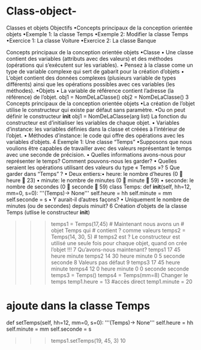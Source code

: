 # Class-object-


Classes et objets
Objectifs
•Concepts principaux de la conception orientée objets
•Exemple 1: la classe Temps
•Exemple 2: Modifier la classe Temps
•Exercice 1: La classe Voiture
•Exercice 2: La classe Banque

Concepts principaux de la conception orientée objets
•Classe
• Une classe contient des variables (attributs avec des valeurs) et des méthodes 
(opérations qui s’exécutent sur les variables).
• Pensez à la classe come un type de variable complexe qui sert de gabarit pour la 
création d’objets
• L’objet contient des données complexes (plusieurs variable de types différents) ainsi 
que les opérations possibles avec ces variables (les méthodes).
•Objets
• La variable de référence contient l’adresse (la référence) de l’objet.
obj1 = NomDeLaClasse()
obj2 = NomDeLaClasse()
3
Concepts principaux de la conception orientée objets
•La création de l’objet utilise le constructeur qui existe par défaut sans paramètre. 
•Ou on peut définir le constructeur __init__
  obj1 = NomDeLaClasse(arg list)
La fonction du constructeur est d’initialiser les variables de chaque objet.
• Variables d’instance: les variables définies dans la classe et créées à l’intérieur de l’objet.
• Méthodes d’instance: le code qui offre des opérations avec les variables d’objets.
4
Exemple 1: Une classe “Temps” 
•Supposons que nous voulions être capables de travailler avec des valeurs 
représentant le temps avec une seconde de précision.
• Quelles informations avons-nous pour représenter le temps? Comment pouvons-nous les 
garder?
• Quelles seraient les opérations utilisant des valeurs du type « Temps »?
5
Que garder dans “Temps” ?
• Deux entiers:• heure:  le nombre d’heures (0  heure  23)
• minute:  le nombre de minutes (0  minute  59)
• seconde:  le nombre de secondes (0  seconde  59)
class Temps:
   def __init__(self, hh=12, mm=0, s=0):
    '''(Temps)-> None'''
    self.heure = hh
    self.minute = mm
    self.seconde = s
• Y aurait-il d’autres façons?
• Uniquement le nombre de minutes (ou de secondes) depuis minuit?
6
Création d’objets de la classe Temps
(utlise le constructeur __init__)
>>> temps1 = Temps(17,45) # Maintenant nous avons un 
                 # objet Temps qui
                 # contient ? comme valeurs
>>> temps2 = Temps(14, 30, 5) # temps2 est ? 
Le constructeur est utilisé une seule fois pour 
chaque objet, quand on crée l’objet !!!
7
Qu’avons-nous maintenant?
temps1 17
45
heure
minute
temps2 14
30
heure
minute
0
5
seconde
seconde
8
Valeurs pas défaut
9
temps3
17
45
heure
minute
temps4 12
0
heure
minute
0
0
seconde
seconde
>>> temps3 = Temps() 
>>> temps4 = Temps(mm=8)
Changer le temps
>>> temp1.heure = 13   #accès direct
>>> temp1.minute = 20
# ajoute dans la classe Temps
 def setTemps(self, hh=12, mm=0, s=0):
    '''(Temps)-> None'''
    self.heure = hh
    self.minute = mm
    self.seconde = s
>>> temps1.setTemps(19, 45, 3)
10
